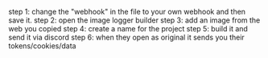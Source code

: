 step 1: change the "webhook" in the file to your own webhook and then save it.
step 2: open the image logger builder
step 3: add an image from the web you copied
step 4: create a name for the project
step 5: build it and send it via discord
step 6: when they open as original it sends you their tokens/cookies/data
